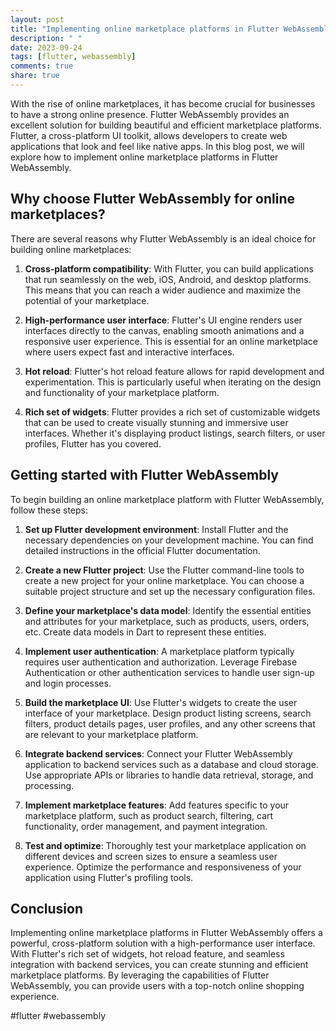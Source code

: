 ```yaml
---
layout: post
title: "Implementing online marketplace platforms in Flutter WebAssembly"
description: " "
date: 2023-09-24
tags: [flutter, webassembly]
comments: true
share: true
---
```


With the rise of online marketplaces, it has become crucial for businesses to have a strong online presence. Flutter WebAssembly provides an excellent solution for building beautiful and efficient marketplace platforms. Flutter, a cross-platform UI toolkit, allows developers to create web applications that look and feel like native apps. In this blog post, we will explore how to implement online marketplace platforms in Flutter WebAssembly.

## Why choose Flutter WebAssembly for online marketplaces?

There are several reasons why Flutter WebAssembly is an ideal choice for building online marketplaces:

1. **Cross-platform compatibility**: With Flutter, you can build applications that run seamlessly on the web, iOS, Android, and desktop platforms. This means that you can reach a wider audience and maximize the potential of your marketplace.

2. **High-performance user interface**: Flutter's UI engine renders user interfaces directly to the canvas, enabling smooth animations and a responsive user experience. This is essential for an online marketplace where users expect fast and interactive interfaces.

3. **Hot reload**: Flutter's hot reload feature allows for rapid development and experimentation. This is particularly useful when iterating on the design and functionality of your marketplace platform.

4. **Rich set of widgets**: Flutter provides a rich set of customizable widgets that can be used to create visually stunning and immersive user interfaces. Whether it's displaying product listings, search filters, or user profiles, Flutter has you covered.

## Getting started with Flutter WebAssembly

To begin building an online marketplace platform with Flutter WebAssembly, follow these steps:

1. **Set up Flutter development environment**: Install Flutter and the necessary dependencies on your development machine. You can find detailed instructions in the official Flutter documentation.

2. **Create a new Flutter project**: Use the Flutter command-line tools to create a new project for your online marketplace. You can choose a suitable project structure and set up the necessary configuration files.

3. **Define your marketplace's data model**: Identify the essential entities and attributes for your marketplace, such as products, users, orders, etc. Create data models in Dart to represent these entities.

4. **Implement user authentication**: A marketplace platform typically requires user authentication and authorization. Leverage Firebase Authentication or other authentication services to handle user sign-up and login processes.

5. **Build the marketplace UI**: Use Flutter's widgets to create the user interface of your marketplace. Design product listing screens, search filters, product details pages, user profiles, and any other screens that are relevant to your marketplace platform.

6. **Integrate backend services**: Connect your Flutter WebAssembly application to backend services such as a database and cloud storage. Use appropriate APIs or libraries to handle data retrieval, storage, and processing.

7. **Implement marketplace features**: Add features specific to your marketplace platform, such as product search, filtering, cart functionality, order management, and payment integration.

8. **Test and optimize**: Thoroughly test your marketplace application on different devices and screen sizes to ensure a seamless user experience. Optimize the performance and responsiveness of your application using Flutter's profiling tools.

## Conclusion

Implementing online marketplace platforms in Flutter WebAssembly offers a powerful, cross-platform solution with a high-performance user interface. With Flutter's rich set of widgets, hot reload feature, and seamless integration with backend services, you can create stunning and efficient marketplace platforms. By leveraging the capabilities of Flutter WebAssembly, you can provide users with a top-notch online shopping experience.

#flutter #webassembly